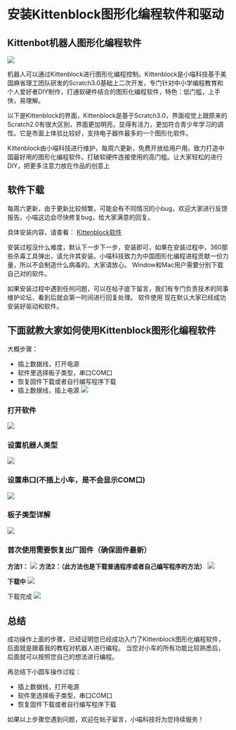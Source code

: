# 安装Kittenblock图形化编程软件和驱动

## Kittenbot机器人图形化编程软件 

![](http://kittenbot.cn/bbs/data/attachment/forum/201712/25/094800vkk4w9weep4gkow6.png)

机器人可以通过Kittenblock进行图形化编程控制。Kittenblock是小喵科技基于美国麻省理工团队研发的Scratch3.0基础上二次开发，专门针对中小学编程教育和个人爱好者DIY制作，打通软硬件结合的图形化编程软件，特色：低门槛，上手快，易理解。

以下是Kittenblock的界面，Kittenblock是基于Scratch3.0，界面视觉上跟原来的Scratch2.0有很大区别，界面更加明亮，显得有活力，更加符合青少年学习的调性。它是市面上体验比较好，支持电子器件最多的一个图形化软件。

Kittenblock由小喵科技进行维护，每周六更新，免费开放给用户用。致力打造中国最好用的图形化编程软件。打破软硬件连接使用的高门槛。让大家轻松的进行DIY，把更多注意力放在作品的创意上


## 软件下载

每周六更新，由于更新比较频繁，可能会有不同情况的小bug，欢迎大家进行反馈报告。小喵这边会尽快修复bug，给大家满意的回复。

具体安装内容，请查看：
[Kittenblock软件](http://kittenbot.cn/bbs/forum.php?mod=viewthread&tid=115&page=1&extra=#pid127)


安装过程没什么难度，默认下一步下一步，安装即可，如果在安装过程中，360那些杀毒工具弹出，请允许其安装。小喵科技致力为中国图形化编程进程贡献一份力量，所以不会制造什么病毒的。大家请放心。
Window和Mac用户需要分别下载自己对的软件。

如果安装过程中遇到任何问题，可以在帖子底下留言，我们有专门负责技术的同事维护论坛，看到后就会第一时间进行回复处理。
软件使用
现在默认大家已经成功安装好驱动和软件。

## 下面就教大家如何使用Kittenblock图形化编程软件

大概步骤：

- 插上数据线，打开电源
- 软件里选择板子类型，串口COM口
- 恢复固件下载或者自行编写程序下载
- 插上数据线，插上电源
![](http://kittenbot.cn/bbs/data/attachment/forum/201712/25/095024rgg5jmqzxtwk55xt.jpg)

### 打开软件
![](http://kittenbot.cn/bbs/data/attachment/forum/201712/25/095105ocjckawwwwo3uqeu.png)
### 设置机器人类型
![](http://kittenbot.cn/bbs/data/attachment/forum/201712/25/095142blnzjhegjn09zhmo.png)  
### 设置串口(不插上小车，是不会显示COM口)
![](http://kittenbot.cn/bbs/data/attachment/forum/201712/25/094801lpyhoyu0cz0apn4q.png)

### 板子类型详解
![](http://kittenbot.cn/bbs/data/attachment/forum/201712/25/094800e9kn3616vke9ku9n.png)

### 首次使用需要恢复出厂固件（确保固件最新）
**方法1：**
![](http://kittenbot.cn/bbs/data/attachment/forum/201712/25/094800jjtbtvsv7tt7jhhq.png)
**方法2：（此方法也是下载普通程序或者自己编写程序的方法）**
![](http://kittenbot.cn/bbs/data/attachment/forum/201712/25/094800x4vv1cpczks9i1ck.png)

**下载中**
![](http://kittenbot.cn/bbs/data/attachment/forum/201712/25/094801d6d8aahag9nh869a.png)

下载完成
![](http://kittenbot.cn/bbs/data/attachment/forum/201712/25/094801u1utq9qiqthhtmr3.png)

## 总结

成功操作上面的步骤，已经证明您已经成功入门了Kittenblock图形化编程软件，后面就是跟着我的教程对机器人进行编程。
当您对小车的所有功能比较熟悉后，后面就可以按照您自己的想法进行编程。

再总结下小圆车操作过程：

- 插上数据线，打开电源
- 软件里选择板子类型，串口COM口
- 恢复固件下载或者自行编写程序下载


如果以上步骤您遇到问题，欢迎在帖子留言，小喵科技将为您持续服务！
